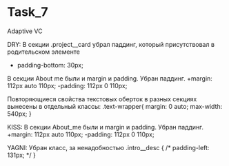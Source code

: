 # Task_7
Adaptive VC

DRY:
В секции .project__card убрал паддинг, который присутствовал в родительском элементе
-	padding-bottom: 30px;

В секции About me были и margin и padding. Убран паддинг.
+margin: 112px auto 110px;
-padding: 112px 0 110px;

Повторяющиеся свойства текстовых оберток в разных секциях вынесены в отдельный классы:
.text-wrapper{
	margin: 0 auto;
	max-width: 540px;
}

KISS:
В секции About_me были и margin и padding. Убран паддинг.
+margin: 112px auto 110px;
-padding: 112px 0 110px;

YAGNI:
Убран класс, за ненадобностью
.intro__desc {
	/* padding-left: 131px; */
}